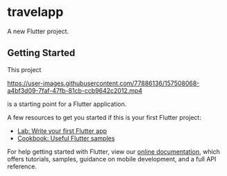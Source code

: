 # travelapp

A new Flutter project.

## Getting Started

This project 

https://user-images.githubusercontent.com/77886136/157508068-a4bf3d09-7faf-47fb-81cb-ccb9642c2012.mp4

is a starting point for a Flutter application.

A few resources to get you started if this is your first Flutter project:

- [Lab: Write your first Flutter app](https://flutter.dev/docs/get-started/codelab)
- [Cookbook: Useful Flutter samples](https://flutter.dev/docs/cookbook)

For help getting started with Flutter, view our
[online documentation](https://flutter.dev/docs), which offers tutorials,
samples, guidance on mobile development, and a full API reference.
